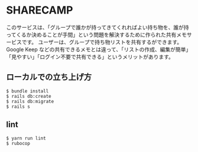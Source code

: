 # SHARECAMP
このサービスは、「グループで誰かが持ってきてくれればよい持ち物を、誰が持ってくるか決めることが手間」という問題を解決するために作られた共有メモサービスです。
ユーザーは、グループで持ち物リストを共有するができます。
Google Keep などの共有できるメモとは違って、「リストの作成、編集が簡単」「見やすい」「ログイン不要で共有できる」というメリットがあります。

## ローカルでの立ち上げ方
```
$ bundle install
$ rails db:create
$ rails db:migrate
$ rails s
```
## lint

```
$ yarn run lint
$ rubocop
```
